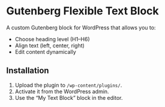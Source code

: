 # Gutenberg Flexible Text Block

A custom Gutenberg block for WordPress that allows you to:
- Choose heading level (H1–H6)
- Align text (left, center, right)
- Edit content dynamically

## Installation
1. Upload the plugin to `/wp-content/plugins/`.
2. Activate it from the WordPress admin.
3. Use the “My Text Block” block in the editor.
